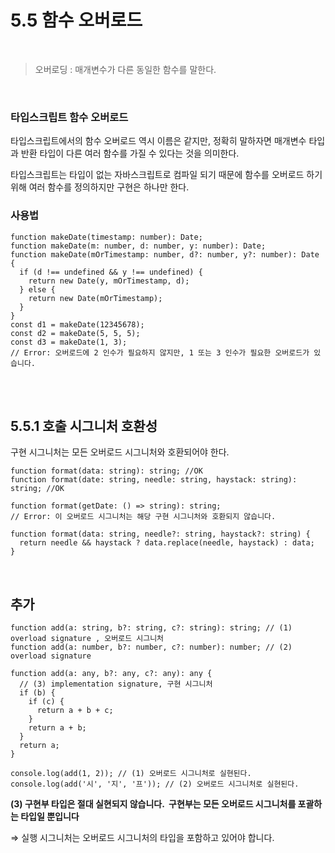 # 5.5 함수 오버로드
<br>

> 오버로딩 :  매개변수가 다른 동일한 함수를 말한다.
> 
<br>

### 타입스크립트 함수 오버로드

타입스크립트에서의 함수 오버로드 역시 이름은 같지만, 정확히 말하자면 매개변수 타입과 반환 타입이 다른 여러 함수를 가질 수 있다는 것을 의미한다.

타입스크립트는 타입이 없는 자바스크립트로 컴파일 되기 때문에 함수를 오버로드 하기 위해 여러 함수를 정의하지만 구현은 하나만 한다.
<br>

### 사용법

```tsx
function makeDate(timestamp: number): Date;
function makeDate(m: number, d: number, y: number): Date;
function makeDate(mOrTimestamp: number, d?: number, y?: number): Date {
  if (d !== undefined && y !== undefined) {
    return new Date(y, mOrTimestamp, d);
  } else {
    return new Date(mOrTimestamp);
  }
}
const d1 = makeDate(12345678);
const d2 = makeDate(5, 5, 5);
const d3 = makeDate(1, 3);
// Error: 오버로드에 2 인수가 필요하지 않지만, 1 또는 3 인수가 필요한 오버로드가 있습니다.
```
<br><br>

## 5.5.1 호출 시그니처 호환성

구현 시그니처는 모든 오버로드 시그니처와 호환되어야 한다.

```tsx
function format(data: string): string; //OK
function format(date: string, needle: string, haystack: string): string; //OK

function format(getDate: () => string): string;
// Error: 이 오버로드 시그니처는 해당 구현 시그니처와 호환되지 않습니다.

function format(data: string, needle?: string, haystack?: string) {
  return needle && haystack ? data.replace(needle, haystack) : data;
}
```
<br>

## 추가

```tsx
function add(a: string, b?: string, c?: string): string; // (1) overload signature , 오버로드 시그니처
function add(a: number, b?: number, c?: number): number; // (2) overload signature

function add(a: any, b?: any, c?: any): any {
  // (3) implementation signature, 구현 시그니처
  if (b) {
    if (c) {
      return a + b + c;
    }
    return a + b;
  }
  return a;
}

console.log(add(1, 2)); // (1) 오버로드 시그니처로 실현된다.
console.log(add('시', '지', '프')); // (2) 오버로드 시그니처로 실현된다.
```

**(3) 구현부 타입은 절대 실현되지 않습니다.  구현부는 모든 오버로드 시그니처를 포괄하는 타입일 뿐입니다**

 ⇒ 실행 시그니처는 오버로드 시그니처의 타입을 포함하고 있어야 합니다.
